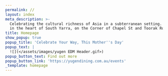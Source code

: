 ```yaml
---
permalink: //
layout: index
meta_description: >-
  Celebrating the cultural richness of Asia in a subterranean setting. Located
  in the heart of South Yarra, on the Corner of Chapel St and Toorak Road.
title: Homepage
show_popup: true
popup_title: 'Celebrate Your Way, This Mother''s Day'
popup_text: |
  ![](</assets/images/yugen EDM Header.gif>)
popup_button_text: Find out more
popup_button_link: 'https://yugendining.com.au/events'
_template: homepage
---
```


